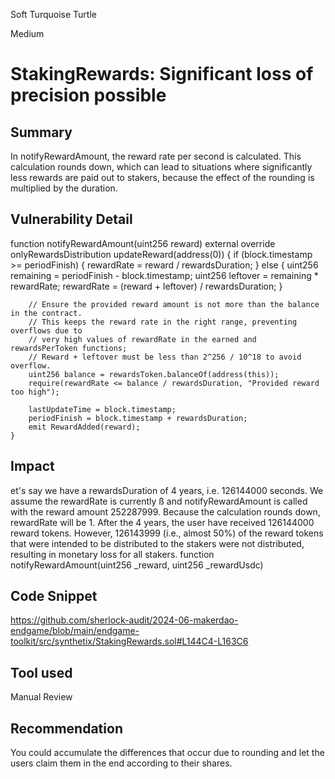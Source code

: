 Soft Turquoise Turtle

Medium

# StakingRewards: Significant loss of precision possible

## Summary
In notifyRewardAmount, the reward rate per second is calculated. This calculation rounds down, which can lead to situations where significantly less rewards are paid out to stakers, because the effect of the rounding is multiplied by the duration.
## Vulnerability Detail
 function notifyRewardAmount(uint256 reward) external override onlyRewardsDistribution updateReward(address(0)) {
        if (block.timestamp >= periodFinish) {
            rewardRate = reward / rewardsDuration;
        } else {
            uint256 remaining = periodFinish - block.timestamp;
            uint256 leftover = remaining * rewardRate;
            rewardRate = (reward + leftover) / rewardsDuration;
        }

        // Ensure the provided reward amount is not more than the balance in the contract.
        // This keeps the reward rate in the right range, preventing overflows due to
        // very high values of rewardRate in the earned and rewardsPerToken functions;
        // Reward + leftover must be less than 2^256 / 10^18 to avoid overflow.
        uint256 balance = rewardsToken.balanceOf(address(this));
        require(rewardRate <= balance / rewardsDuration, "Provided reward too high");

        lastUpdateTime = block.timestamp;
        periodFinish = block.timestamp + rewardsDuration;
        emit RewardAdded(reward);
    }
## Impact
et's say we have a rewardsDuration of 4 years, i.e. 126144000 seconds. We assume the rewardRate is currently ß and notifyRewardAmount is called with the reward amount 252287999. Because the calculation rounds down, rewardRate will be 1. After the 4 years, the user have received 126144000 reward tokens. However, 126143999 (i.e., almost 50%) of the reward tokens that were intended to be distributed to the stakers were not distributed, resulting in monetary loss for all stakers.
function notifyRewardAmount(uint256 _reward, uint256 _rewardUsdc)
## Code Snippet
https://github.com/sherlock-audit/2024-06-makerdao-endgame/blob/main/endgame-toolkit/src/synthetix/StakingRewards.sol#L144C4-L163C6
## Tool used

Manual Review

## Recommendation
You could accumulate the differences that occur due to rounding and let the users claim them in the end according to their shares.